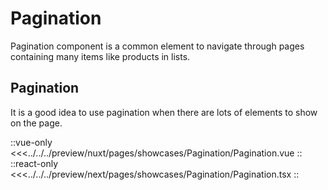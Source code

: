# Pagination

Pagination component is a common element to navigate through pages containing many items like products in lists.

## Pagination

It is a good idea to use pagination when there are lots of elements to show on the page.

<Showcase showcase-name="Pagination/Pagination">

::vue-only
<<<../../../preview/nuxt/pages/showcases/Pagination/Pagination.vue
::
::react-only
<<<../../../preview/next/pages/showcases/Pagination/Pagination.tsx
::

</Showcase>
